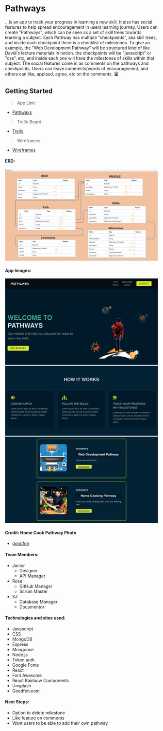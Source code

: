 # Pathways

...Is an app to track your progress in learning a new skill. It also has social features to help spread encouragement in users learning journey. Users can create "Pathways", which can be seen as a set of skill trees towards learning a subject. Each Pathway has multiple "checkpoints", aka skill trees, and inside each checkpoint there is a checklist of milestones. To give an example, the "Web Development Pathway" will be structured kind of like David's lecture materials in notion. the checkpoints will be "javascript" or "css", etc, and inside each one will have the milestones of skills within that subject. The social features come in as comments on the pathways and checkpoints. Users can leave comments/words of encouragement, and others can like, applaud, agree, etc on the comments.  🛣️

## Getting Started

>App Link:
- [Pathways](https://learn-with-pathways.herokuapp.com/)

>Trello Board:
- [Trello](https://trello.com/b/7WLSQJsP/pathways-by-team-trifecta)

>Wireframes:
- [Wireframes](https://whimsical.com/pathways-NJhkun5pK8vKygZ3JdYaCY)

#### ERD:
![](images/Pathways-ERD.png)

#### App Images:
![](images/Landing-Page.png)
![](images/How-it-works.png)
![](images/Pathways.png)

#### Credit: Home Cook Pathway Photo 
- [goodfon](https://img2.goodfon.com/wallpaper/nbig/1/17/povar-produkty-pasta-gotovka.jpg)
  
#### Team Members:
- Junior
  * Designer
  * API Manager
- Rose
  * GitHub Manager
  * Scrum Master
- SJ
  * Database Manager
  * Documentor

#### Technologies and sites used:
- Javascript
- CSS
- MongoDB
- Express
- Mongoose
- Node.js
- Token auth
- Google Fonts
- React
- Font Awesome
- React Rainbow Components
- Unsplash
- Goodfon.com

#### Next Steps:
- Option to delete milestone
- Like feature on comments
- Want users to be able to add their own pathway






